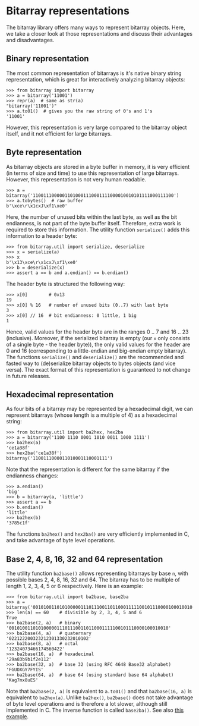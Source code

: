 Bitarray representations
========================

The bitarray library offers many ways to represent bitarray objects.
Here, we take a closer look at those representations and discuss their
advantages and disadvantages.


Binary representation
---------------------

The most common representation of bitarrays is it's native binary string
representation, which is great for interactively analyzing bitarray objects:

    >>> from bitarray import bitarray
    >>> a = bitarray('11001')
    >>> repr(a)  # same as str(a)
    "bitarray('11001')"
    >>> a.to01()  # gives you the raw string of 0's and 1's
    '11001'

However, this representation is very large compared to the bitarray object
itself, and it not efficient for large bitarrays.


Byte representation
-------------------

As bitarray objects are stored in a byte buffer in memory, it is very
efficient (in terms of size and time) to use this representation of large
bitarrays.  However, this representation is not very human readable.

    >>> a = bitarray('11001110000011010001110001111000010010101111000111100')
    >>> a.tobytes()  # raw buffer
    b'\xce\r\x1cxJ\xf1\xe0'

Here, the number of unused bits within the last byte, as well as the bit
endianness, is not part of the byte buffer itself.  Therefore, extra work
is required to store this information.  The utility function `serialize()`
adds this information to a header byte:

    >>> from bitarray.util import serialize, deserialize
    >>> x = serialize(a)
    >>> x
    b'\x13\xce\r\x1cxJ\xf1\xe0'
    >>> b = deserialize(x)
    >>> assert a == b and a.endian() == b.endian()

The header byte is structured the following way:

    >>> x[0]        # 0x13
    19
    >>> x[0] % 16   # number of unused bits (0..7) with last byte
    3
    >>> x[0] // 16  # bit endianness: 0 little, 1 big
    1

Hence, valid values for the header byte are in the ranges 0 .. 7
and 16 .. 23 (inclusive).  Moreover, if the serialized bitarray is
empty (our `x` only consists of a single byte - the header byte)), the
only valid values for the header are 0 and 16 (corresponding to a
little-endian and big-endian empty bitarray).
The functions `serialize()` and `deserialize()` are the recommended and fasted
way to (de)serialize bitarray objects to bytes objects (and vice versa).
The exact format of this representation is guaranteed to not change in future
releases.


Hexadecimal representation
--------------------------

As four bits of a bitarray may be represented by a hexadecimal digit,
we can represent bitarrays (whose length is a multiple of 4) as a hexadecimal
string:

    >>> from bitarray.util import ba2hex, hex2ba
    >>> a = bitarray('1100 1110 0001 1010 0011 1000 1111')
    >>> ba2hex(a)
    'ce1a38f'
    >>> hex2ba('ce1a38f')
    bitarray('1100111000011010001110001111')

Note that the representation is different for the same bitarray if the
endianness changes:

    >>> a.endian()
    'big'
    >>> b = bitarray(a, 'little')
    >>> assert a == b
    >>> b.endian()
    'little'
    >>> ba2hex(b)
    '3785c1f'

The functions `ba2hex()` and `hex2ba()` are very efficiently implemented in C,
and take advantage of byte level operations.


Base 2, 4, 8, 16, 32 and 64 representation
------------------------------------------

The utility function `ba2base()` allows representing bitarrays by
base `n`, with possible bases 2, 4, 8, 16, 32 and 64.
The bitarray has to be multiple of length 1, 2, 3, 4, 5 or 6 respectively.
Here is an example:

    >>> from bitarray.util import ba2base, base2ba
    >>> a = bitarray('001010011010100000111011100110110001111100101110000100010010')
    >>> len(a) == 60    # divisible by 2, 3, 4, 5 and 6
    True
    >>> ba2base(2, a)   # binary
    '001010011010100000111011100110110001111100101110000100010010'
    >>> ba2base(4, a)   # quaternary
    '022122200323212301330232010102'
    >>> ba2base(8, a)   # octal
    '12324073466174560422'
    >>> ba2base(16, a)  # hexadecimal
    '29a83b9b1f2e112'
    >>> ba2base(32, a)  # base 32 (using RFC 4648 Base32 alphabet)
    'FGUDXGY7FYIS'
    >>> ba2base(64, a)  # base 64 (using standard base 64 alphabet)
    'Kag7mx8uES'

Note that `ba2base(2, a)` is equivalent to `a.to01()` and
that `ba2base(16, a)` is equivalent to `ba2hex(a)`.
Unlike `ba2hex()`, `ba2base()` does not take advantage of byte level
operations and is therefore a lot slower, although still implemented in C.
The inverse function is called `base2ba()`.
See also [this example](base-n.py).
